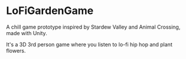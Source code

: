 # LoFiGardenGame
A chill game prototype inspired by Stardew Valley and Animal Crossing, made with Unity.

It's a 3D 3rd person game where you listen to lo-fi hip hop and plant flowers.
